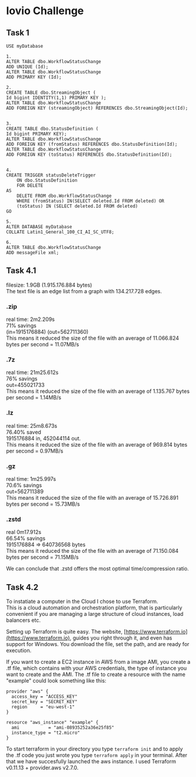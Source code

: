 # Iovio Challenge

## Task 1
```
USE myDatabase

1. 
ALTER TABLE dbo.WorkflowStatusChange
ADD UNIQUE (Id);
ALTER TABLE dbo.WorkflowStatusChange
ADD PRIMARY KEY (Id);

2.
CREATE TABLE dbo.StreamingObject (
Id bigint IDENTITY(1,1) PRIMARY KEY );
ALTER TABLE dbo.WorkflowStatusChange
ADD FOREIGN KEY (streamingObject) REFERENCES dbo.StreamingObject(Id);


3.
CREATE TABLE dbo.StatusDefinition (
Id bigint PRIMARY KEY);
ALTER TABLE dbo.WorkflowStatusChange
ADD FOREIGN KEY (fromStatus) REFERENCES dbo.StatusDefinition(Id);
ALTER TABLE dbo.WorkflowStatusChange
ADD FOREIGN KEY (toStatus) REFERENCES dbo.StatusDefinition(Id);


4.
CREATE TRIGGER statusDeleteTrigger
    ON dbo.StatusDefinition
    FOR DELETE
AS
    DELETE FROM dbo.WorkflowStatusChange
    WHERE (fromStatus) IN(SELECT deleted.Id FROM deleted) OR
	(toStatus) IN (SELECT deleted.Id FROM deleted)
GO

5.
ALTER DATABASE myDatabase  
COLLATE Latin1_General_100_CI_AI_SC_UTF8;  

6. 
ALTER TABLE dbo.WorkflowStatusChange 
ADD messageFile xml;
```

## Task 4.1

filesize: 1.9GB (1.915.176.884 bytes)  
The text file is an edge list from a graph with 134.217.728 edges. 

### .zip
real time: 2m2.209s  
71% savings  
(in=1915176884) (out=562711360)  
This means it reduced the size of the file with an average of 11.066.824 bytes per second = 11.07MB/s

### .7z
real time: 21m25.612s  
76% savings  
out=455021733  
This means it reduced the size of the file with an average of 1.135.767 bytes per second = 1.14MB/s

### .lz
real time: 25m8.673s  
76.40% saved  
1915176884 in, 452044114 out.  
This means it reduced the size of the file with an average of 969.814 bytes per second = 0.97MB/s

### .gz
real time: 1m25.997s  
70.6% savings  
out=562711389  
This means it reduced the size of the file with an average of 15.726.891 bytes per second = 15.73MB/s

### .zstd
real	0m17.912s  
66.54% savings  
1915176884 => 640736568 bytes  
This means it reduced the size of the file with an average of 71.150.084 bytes per second = 71.15MB/s  

We can conclude that .zstd offers the most optimal time/compression ratio. 


## Task 4.2

To instatiate a computer in the Cloud I chose to use Terraform.  
This is a cloud automation and orchestration platform, that is particularly convenient if you are managing a large structure of cloud instances, load balancers etc.  

Setting up Terraform is quite easy. The website, [https://www.terraform.io](https://www.terraform.io), guides you right through it, and even has support for Windows. You download the file, set the path, and are ready for execution. 

If you want to create a EC2 instance in AWS from a image AMI, you create a .tf file, which contains with your AWS credentials, the type of instance you want to create and the AMI. The .tf file to create a resource with the name "example" could look something like this: 

```
provider "aws" {
  access_key = "ACCESS_KEY"
  secret_key = "SECRET_KEY"
  region     = "eu-west-1"
}

resource "aws_instance" "example" {
  ami           = "ami-08935252a36e25f85"
  instance_type = "t2.micro"
}
```

To start terraform in your directory you type `terraform init` and to apply the .tf code you just wrote you type `terraform apply` in your terminal. After that we have succesfully launched the aws instance. I used Terraform v0.11.13 + provider.aws v2.7.0.

